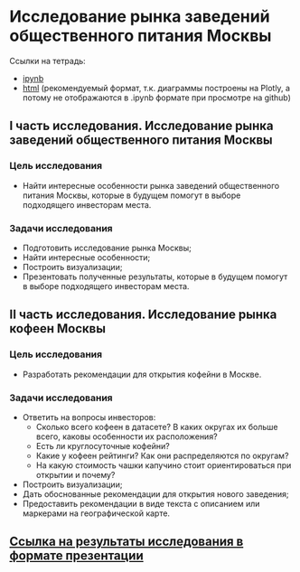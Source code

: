 # Исследование рынка заведений общественного питания Москвы

Ссылки на тетрадь:
- [ipynb](https://github.com/SavelevD/Data_analyst_portfolio/blob/main/Yandex_DA/Moscow_catering_market/Moscow_catering_market.ipynb)
- [html](https://github.com/SavelevD/Data_analyst_portfolio/blob/main/Yandex_DA/Moscow_catering_market/Moscow_catering_market.html) (рекомендуемый формат, т.к. диаграммы построены на Plotly, а потому не отображаются в .ipynb формате при просмотре на github)

## I часть исследования. Исследование рынка заведений общественного питания Москвы

### Цель исследования
-  Найти интересные особенности рынка заведений общественного питания Москвы, которые в будущем помогут в выборе подходящего инвесторам места.

### Задачи исследования
- Подготовить исследование рынка Москвы;
- Найти интересные особенности;
- Построить визуализации;
- Презентовать полученные результаты, которые в будущем помогут в выборе подходящего инвесторам места.

## II часть исследования. Исследование рынка кофеен Москвы

### Цель исследования
- Разработать рекомендации для открытия кофейни в Москве.

### Задачи исследования
- Ответить на вопросы инвесторов:
    - Сколько всего кофеен в датасете? В каких округах их больше всего, каковы особенности их расположения?
    - Есть ли круглосуточные кофейни?
    - Какие у кофеен рейтинги? Как они распределяются по округам?
    - На какую стоимость чашки капучино стоит ориентироваться при открытии и почему?
- Построить визуализации;
- Дать обоснованные рекомендации для открытия нового заведения;
- Предоставить рекомендации в виде текста с описанием или маркерами на географической карте.

## [Ссылка на результаты исследования в формате презентации](https://disk.yandex.ru/i/csuPegfBZMGUww)